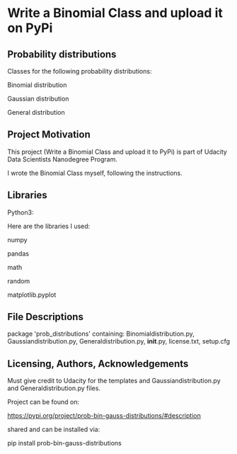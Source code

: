 # **Write a Binomial Class and upload it on PyPi**

## **Probability distributions**

Classes for the following probability distributions:

Binomial distribution

Gaussian distribution

General distribution

## **Project Motivation**

This project (Write a Binomial Class and upload it to PyPi) is part of Udacity Data Scientists Nanodegree Program.

I wrote the Binomial Class myself, following the instructions.

## **Libraries**
Python3:

Here are the libraries I used:

numpy

pandas

math

random

matplotlib.pyplot


## **File Descriptions**


package 'prob_distributions' containing: Binomialdistribution.py, Gaussiandistribution.py, Generaldistribution.py,
__init__.py, license.txt, setup.cfg


## **Licensing, Authors, Acknowledgements**
Must give credit to Udacity for the templates and Gaussiandistribution.py and Generaldistribution.py files.


Project can be found on:

https://pypi.org/project/prob-bin-gauss-distributions/#description


shared and can be installed via:

pip install prob-bin-gauss-distributions
